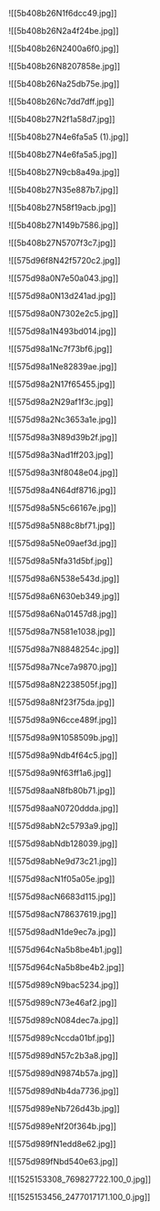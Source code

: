 ![[5b408b26N1f6dcc49.jpg]]

![[5b408b26N2a4f24be.jpg]]

![[5b408b26N2400a6f0.jpg]]

![[5b408b26N8207858e.jpg]]

![[5b408b26Na25db75e.jpg]]

![[5b408b26Nc7dd7dff.jpg]]

![[5b408b27N2f1a58d7.jpg]]

![[5b408b27N4e6fa5a5 (1).jpg]]

![[5b408b27N4e6fa5a5.jpg]]

![[5b408b27N9cb8a49a.jpg]]

![[5b408b27N35e887b7.jpg]]

![[5b408b27N58f19acb.jpg]]

![[5b408b27N149b7586.jpg]]

![[5b408b27N5707f3c7.jpg]]

![[575d96f8N42f5720c2.jpg]]

![[575d98a0N7e50a043.jpg]]

![[575d98a0N13d241ad.jpg]]

![[575d98a0N7302e2c5.jpg]]

![[575d98a1N493bd014.jpg]]

![[575d98a1Nc7f73bf6.jpg]]

![[575d98a1Ne82839ae.jpg]]

![[575d98a2N17f65455.jpg]]

![[575d98a2N29af1f3c.jpg]]

![[575d98a2Nc3653a1e.jpg]]

![[575d98a3N89d39b2f.jpg]]

![[575d98a3Nad1ff203.jpg]]

![[575d98a3Nf8048e04.jpg]]

![[575d98a4N64df8716.jpg]]

![[575d98a5N5c66167e.jpg]]

![[575d98a5N88c8bf71.jpg]]

![[575d98a5Ne09aef3d.jpg]]

![[575d98a5Nfa31d5bf.jpg]]

![[575d98a6N538e543d.jpg]]

![[575d98a6N630eb349.jpg]]

![[575d98a6Na01457d8.jpg]]

![[575d98a7N581e1038.jpg]]

![[575d98a7N8848254c.jpg]]

![[575d98a7Nce7a9870.jpg]]

![[575d98a8N2238505f.jpg]]

![[575d98a8Nf23f75da.jpg]]

![[575d98a9N6cce489f.jpg]]

![[575d98a9N1058509b.jpg]]

![[575d98a9Ndb4f64c5.jpg]]

![[575d98a9Nf63ff1a6.jpg]]

![[575d98aaN8fb80b71.jpg]]

![[575d98aaN0720ddda.jpg]]

![[575d98abN2c5793a9.jpg]]

![[575d98abNdb128039.jpg]]

![[575d98abNe9d73c21.jpg]]

![[575d98acN1f05a05e.jpg]]

![[575d98acN6683d115.jpg]]

![[575d98acN78637619.jpg]]

![[575d98adN1de9ec7a.jpg]]

![[575d964cNa5b8be4b1.jpg]]

![[575d964cNa5b8be4b2.jpg]]

![[575d989cN9bac5234.jpg]]

![[575d989cN73e46af2.jpg]]

![[575d989cN084dec7a.jpg]]

![[575d989cNccda01bf.jpg]]

![[575d989dN57c2b3a8.jpg]]

![[575d989dN9874b57a.jpg]]

![[575d989dNb4da7736.jpg]]

![[575d989eNb726d43b.jpg]]

![[575d989eNf20f364b.jpg]]

![[575d989fN1edd8e62.jpg]]

![[575d989fNbd540e63.jpg]]

![[1525153308_769827722.100_0.jpg]]

![[1525153456_2477017171.100_0.jpg]]